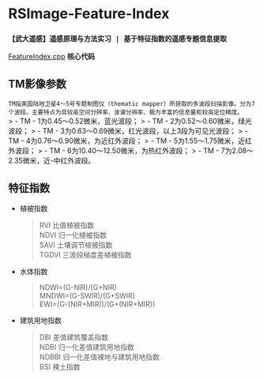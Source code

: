 # RSImage-Feature-Index
### `【武大遥感】遥感原理与方法实习 | 基于特征指数的遥感专题信息提取`
 [FeatureIndex.cpp](./FeatureIndex.cpp) **核心代码**
## TM影像参数 
`TM指美国陆地卫星4～5号专题制图仪（thematic mapper）所获取的多波段扫描影像。分为7个波段。主要特点为具较高空间分辨率、波谱分辨率、极为丰富的信息量和较高定位精度。`   
    > - TM - 1为0.45～0.52微米，蓝光波段；
    > - TM - 2为0.52～0.60微米，绿光波段；
    > - TM - 3为0.63～0.69微米，红光波段，以上3段为可见光波段；
    > - TM - 4为0.76～0.90微米，为近红外波段；
    > - TM - 5为1.55～1.75微米，近红外波段；
    > - TM - 6为10.40～12.50微米，为热红外波段；
    > - TM - 7为2.08～2.35微米，近-中红外波段。
## 特征指数
- 植被指数
    > RVI 比值植被指数   
    > NDVI 归一化植被指数  
    > SAVI 土壤调节植被指数   
    > TGDVI 三波段梯度差植被指数 
- 水体指数   
    > NDWI=(G-NIR)/(G+NIR)  
    > MNDWI=(G-SWIR)/(G+SWIR)  
    > EWI=(G-(NIR+MIR))/(G+(NIR+MIR))  
- 建筑用地指数  
    > DBI 差值建筑覆盖指数   
    > NDBI 归一化差值建筑用地指数  
    > NDBBI 归一化差值裸地与建筑用地指数  
    > BSI 裸土指数  
